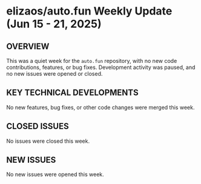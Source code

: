 # elizaos/auto.fun Weekly Update (Jun 15 - 21, 2025)

## OVERVIEW
This was a quiet week for the `auto.fun` repository, with no new code contributions, features, or bug fixes. Development activity was paused, and no new issues were opened or closed.

## KEY TECHNICAL DEVELOPMENTS
No new features, bug fixes, or other code changes were merged this week.

## CLOSED ISSUES
No issues were closed this week.

## NEW ISSUES
No new issues were opened this week.
